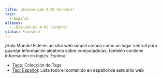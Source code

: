 ```yaml
---
title: ¡Bienvenido A Mi Cerebro!
tags:
  - Español
aliases:
  - ¡Bienvenido A Mi Cerebro!
status: Finished
---
```

¡Hola Mundo!
Este es un sitio web simple creado como un lugar central para guardar información aleatoria sobre computadoras, también contiene información en inglés.
Explora:
- [Tags](https://brain.kevin.net.ar/tags/): Colección de Tags
- [Tag: Español](https://brain.kevin.net.ar/tags/Español): Lista todo el contenido en español de este sitio web